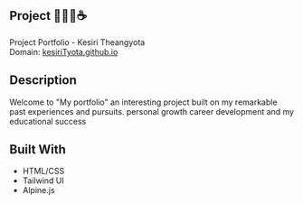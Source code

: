 ## Project 👩🏻‍💻☕️
Project Portfolio - Kesiri Theangyota <br/>
Domain: [kesiriTyota.github.io](https://kesiriTyota.github.io)

## Description
Welcome to "My portfolio" an interesting project built on my remarkable past experiences and pursuits. personal growth career development and my educational success
## Built With
<ul>
  <li>HTML/CSS</li>
  <li>Tailwind UI</li>
  <li>Alpine.js</li>
</ul>



